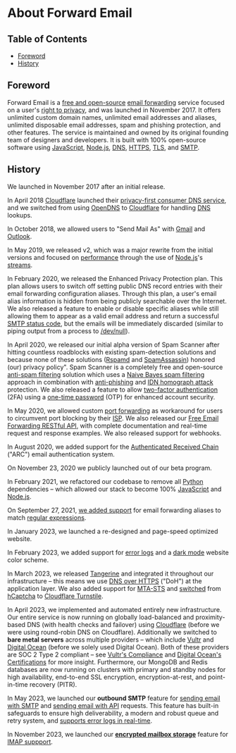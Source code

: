 # About Forward Email


## Table of Contents

* [Foreword](#foreword)
* [History](#history)


## Foreword

Forward Email is a [free and open-source](https://en.wikipedia.org/wiki/Free_and_open-source "Free and open-source") [email forwarding](https://en.wikipedia.org/wiki/Email_forwarding "Email forwarding") service focused on a user's [right to privacy](https://en.wikipedia.org/wiki/Right_to_privacy "Right to privacy"), and was launched in November 2017.  It offers unlimited custom domain names, unlimited email addresses and aliases, unlimited disposable email addresses, spam and phishing protection, and other features.  The service is maintained and owned by its original founding team of designers and developers.  It is built with 100% open-source software using [JavaScript](https://en.wikipedia.org/wiki/JavaScript "JavaScript"), [Node.js](https://en.wikipedia.org/wiki/Node.js "Node.js"), [DNS](https://en.wikipedia.org/wiki/Domain_Name_System "Domain Name System"), [HTTPS](https://en.wikipedia.org/wiki/HTTPS "HTTPS"), [TLS](https://en.wikipedia.org/wiki/Transport_Layer_Security "TLS"), and [SMTP](https://en.wikipedia.org/wiki/SMTP "SMTP").


## History

We launched in November 2017 after an initial release.

In April 2018 [Cloudflare](https://en.wikipedia.org/wiki/Cloudflare "Cloudflare") launched their [privacy-first consumer DNS service](https://blog.cloudflare.com/announcing-1111/), and we switched from using [OpenDNS](https://en.wikipedia.org/wiki/OpenDNS "OpenDNS") to [Cloudflare](https://en.wikipedia.org/wiki/Cloudflare "Cloudflare") for handling [DNS](https://en.wikipedia.org/wiki/Domain_Name_System "Domain Name System") lookups.

In October 2018, we allowed users to "Send Mail As" with [Gmail](https://en.wikipedia.org/wiki/Gmail "Gmail") and [Outlook](https://en.wikipedia.org/wiki/Outlook "Outlook").

In May 2019, we released v2, which was a major rewrite from the initial versions and focused on [performance](https://en.wikipedia.org/wiki/Software_performance_testing "Software performance testing") through the use of [Node.js](https://en.wikipedia.org/wiki/Node.js "Node.js")'s [streams](https://en.wikipedia.org/wiki/Streams "Streams").

In February 2020, we released the Enhanced Privacy Protection plan.  This plan allows users to switch off setting public DNS record entries with their email forwarding configuration aliases. Through this plan, a user's email alias information is hidden from being publicly searchable over the Internet. We also released a feature to enable or disable specific aliases while still allowing them to appear as a valid email address and return a successful [SMTP status code](https://en.wikipedia.org/wiki/List_of_SMTP_server_return_codes "List of SMTP server return codes"), but the emails will be immediately discarded (similar to piping output from a process to [/dev/null](https://en.wikipedia.org/wiki/Null_device "Null device")).

In April 2020, we released our initial alpha version of Spam Scanner after hitting countless roadblocks with existing spam-detection solutions and because none of these solutions ([Rspamd](https://fr.wikipedia.org/wiki/Rspamd) and [SpamAssassin](https://en.wikipedia.org/wiki/SpamAssassin "SpamAssassin")) honored (our) privacy policy". Spam Scanner is a completely free and open-source [anti-spam filtering](https://en.wikipedia.org/wiki/Anti-spam_techniques "Anti-spam techniques") solution which uses a [Naive Bayes spam filtering](https://en.wikipedia.org/wiki/Naive_Bayes_spam_filtering "Naive Bayes spam filtering") approach in combination with [anti-phishing](https://en.wikipedia.org/wiki/Phishing "Phishing") and [IDN homograph attack](https://en.wikipedia.org/wiki/IDN_homograph_attack "IDN homograph attack") protection.  We also released a feature to allow [two-factor authentication](https://en.wikipedia.org/wiki/Multi-factor_authentication "Multi-factor authentication") (2FA) using a [one-time password](https://en.wikipedia.org/wiki/One-time_password "One-time password") (OTP) for enhanced account security.

In May 2020, we allowed custom [port forwarding](https://en.wikipedia.org/wiki/Port_forwarding "Port forwarding") as workaround for users to circumvent port blocking by their [ISP](https://en.wikipedia.org/wiki/Internet_service_provider "Internet service provider").  We also released our [Free Email Forwarding RESTful API](/email-api), with complete documentation and real-time request and response examples.  We also released support for webhooks.

In August 2020, we added support for the [Authenticated Received Chain][arc] ("ARC") email authentication system.

On November 23, 2020 we publicly launched out of our beta program.

In February 2021, we refactored our codebase to remove all [Python](https://en.wikipedia.org/wiki/Python_\(programming_language\)) dependencies – which allowed our stack to become 100% [JavaScript](https://en.wikipedia.org/wiki/JavaScript) and [Node.js](https://en.wikipedia.org/wiki/Node.js).

On September 27, 2021, [we added support](/email-forwarding-regex-pattern-filter) for email forwarding aliases to match [regular expressions](https://en.wikipedia.org/wiki/Regular_expression).

In January 2023, we launched a re-designed and page-speed optimized website.

In February 2023, we added support for [error logs](/faq#do-you-store-error-logs) and a [dark mode](https://en.wikipedia.org/wiki/Light-on-dark_color_scheme) website color scheme.

In March 2023, we released [Tangerine](https://github.com/forwardemail/tangerine#readme) and integrated it throughout our infrastructure – this means we use [DNS over HTTPS](https://en.wikipedia.org/wiki/DNS_over_HTTPS) ("DoH") at the application layer.  We also added support for [MTA-STS](/faq#do-you-support-mta-sts) and [switched](https://github.com/cloudflare/cloudflare-docs/pull/7858) from [hCaptcha]() to [Cloudflare Turnstile](https://developers.cloudflare.com/turnstile).

In April 2023, we implemented and automated entirely new infrastructure.  Our entire service is now running on globally load-balanced and proximity-based DNS (with health checks and failover) using [Cloudflare](https://cloudflare.com) (before we were using round-robin DNS on Cloudflare).  Additionally we switched to **bare metal servers** across multiple providers – which include [Vultr](https://www.vultr.com/?ref=7429848) and [Digital Ocean](https://m.do.co/c/a7fe489d1b27) (before we solely used Digital Ocean).  Both of these providers are SOC 2 Type 2 compliant – see [Vultr's Compliance](https://www.vultr.com/legal/compliance/) and [Digital Ocean's Certifications](https://www.digitalocean.com/trust/certification-reports) for more insight.  Furthermore, our MongoDB and Redis databases are now running on clusters with primary and standby nodes for high availability, end-to-end SSL encryption, encryption-at-rest, and point-in-time recovery (PITR).

In May 2023, we launched our **outbound SMTP** feature for [sending email with SMTP](/faq#do-you-support-sending-email-with-smtp) and [sending email with API](/faq#do-you-support-sending-email-with-api) requests.  This feature has built-in safeguards to ensure high deliverability, a modern and robust queue and retry system, and [supports error logs in real-time](/faq#do-you-store-error-logs).

In November 2023, we launched our [**encrypted mailbox storage**](/encrypted-email) feature for [IMAP suppport](/faq#do-you-support-receiving-email-with-imap).

[arc]: https://en.wikipedia.org/wiki/Authenticated_Received_Chain

